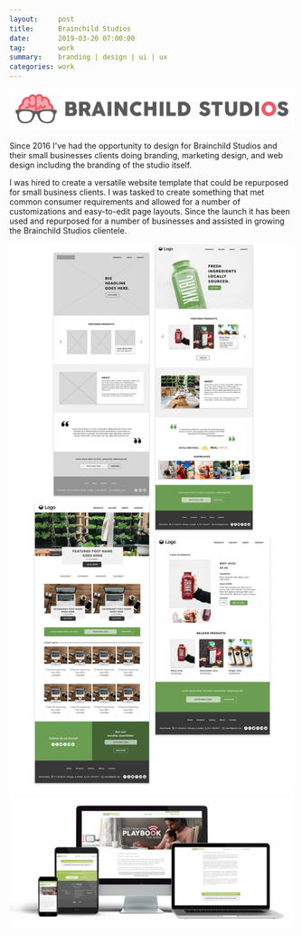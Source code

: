 ```yaml
---
layout:     post
title:      Brainchild Studios
date:       2019-03-20 07:00:00
tag:		work
summary:    branding | design | ui | ux
categories: work
---
```


![BCS](/images/BCS_logo.png)


Since 2016 I've had the opportunity to design for Brainchild Studios and their small businesses clients doing branding, marketing design, and web design including the branding of the studio itself.

I was hired to create a versatile website template that could be repurposed for small business clients. I was tasked to create something that met common consumer requirements and allowed for a number of customizations and easy-to-edit page layouts. Since the launch it has been used and repurposed for a number of businesses and assisted in growing the Brainchild Studios clientele.

_![Brainchild](/images/Express_Website_001.png)_
_![Brainchild](/images/Kiley_001.png)_

<br>
